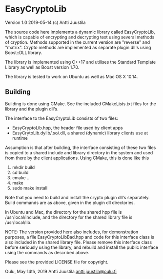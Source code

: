 # EasyCryptoLib
Version 1.0
2019-05-14
(c) Antti Juustila

The source code here implements a dynamic library called EasyCryptoLib, which is capable of encrypting and decrypting text using several methods of cryption. Methods supported in the current version are "reverse" and  "matrix". Crypto methods are implemented as separate plugin dll's using Boost::DLL library.

The library is implemented using C++17 and utilises the Standard Template Library as well as Boost version 1.70.

The library is tested to work on Ubuntu as well as Mac OS X 10.14.

## Building

Building is done using CMake. See the included CMakeLists.txt files for the library and the plugin dll's.

The interface to the EasyCryptoLib consists of two files:

* EasyCryptoLib.hpp, the header file used by client apps
* EasyCrytoLib.dylib/.so/.dll, a shared (dynamic) library clients use at runtime

Assumption is that after building, the interface consisting of these two files is copied to a shared include and library directory in the system and used from there by the client applications. Using CMake, this is done like this

1. mkdir build
2. cd build
3. cmake ..
4. make
5. sudo make install

Note that you need to build and install the crypto plugin dll's separately. Build commands are as above, given in the plugin dll directories.

In Ubuntu and Mac, the directory for the shared hpp file is /usr/local/include, and the directory for the shared library file is /usr/local/lib.

NOTE: The version provided here also includes, for demonstration purposes, a file EasyCryptoLibBad.hpp and code for this interface class is also included in the shared library file. Please remove this interface class before seriously using the library, and rebuild and install the public interface using the  commands as described above.

Please see the provided LICENSE file for copyright.

Oulu, May 14th, 2019
Antti Juustila
antti.juustila@oulu.fi

